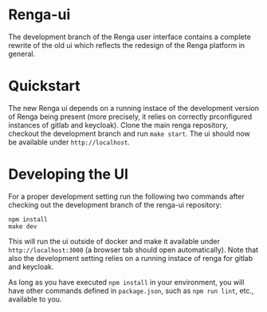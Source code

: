 # Renga-ui

The development branch of the Renga user interface contains a complete rewrite of the old ui which reflects the redesign
of the Renga platform in general.   

# Quickstart
The new Renga ui depends on a running instace of the development version of Renga being present (more precisely, it relies on 
correctly prconfigured instances of gitlab and keycloak). Clone the main renga repository, checkout the development branch 
and run `make start`. The ui should now be available under `http://localhost`.

# Developing the UI
For a proper development setting run the following two commands after checking out the development branch of the 
renga-ui repository:
```
npm install
make dev
```
This will run the ui outside of docker and make it available under `http://localhost:3000` (a browser tab 
should open automatically). Note that also the development setting relies on a running instace of renga for gitlab and 
keycloak.

As long as you have executed `npm install` in your environment, you will have other commands defined in `package.json`,
such as `npm run lint`, etc., available to you.
